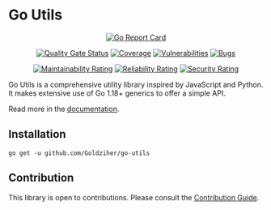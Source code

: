 # Go Utils

<div align="center">

[![Go Report Card](https://goreportcard.com/badge/github.com/Goldziher/go-utils)](https://goreportcard.com/report/github.com/Goldziher/go-utils)

[![Quality Gate Status](https://sonarcloud.io/api/project_badges/measure?project=Goldziher_go-utils&metric=alert_status)](https://sonarcloud.io/summary/new_code?id=Goldziher_go-utils)
[![Coverage](https://sonarcloud.io/api/project_badges/measure?project=Goldziher_go-utils&metric=coverage)](https://sonarcloud.io/summary/new_code?id=Goldziher_go-utils)
[![Vulnerabilities](https://sonarcloud.io/api/project_badges/measure?project=Goldziher_go-utils&metric=vulnerabilities)](https://sonarcloud.io/summary/new_code?id=Goldziher_go-utils)
[![Bugs](https://sonarcloud.io/api/project_badges/measure?project=Goldziher_go-utils&metric=bugs)](https://sonarcloud.io/summary/new_code?id=Goldziher_go-utils)

[![Maintainability Rating](https://sonarcloud.io/api/project_badges/measure?project=Goldziher_go-utils&metric=sqale_rating)](https://sonarcloud.io/summary/new_code?id=Goldziher_go-utils)
[![Reliability Rating](https://sonarcloud.io/api/project_badges/measure?project=Goldziher_go-utils&metric=reliability_rating)](https://sonarcloud.io/summary/new_code?id=Goldziher_go-utils)
[![Security Rating](https://sonarcloud.io/api/project_badges/measure?project=Goldziher_go-utils&metric=security_rating)](https://sonarcloud.io/summary/new_code?id=Goldziher_go-utils)

</div>

Go Utils is a comprehensive utility library inspired by JavaScript and Python. It makes extensive use of Go 1.18+
generics to offer a simple API.

Read more in the [documentation](https://goldziher.github.io/go-utils/).

## Installation

```shell
go get -u github.com/Goldziher/go-utils
```

## Contribution

This library is open to contributions. Please consult the [Contribution Guide](CONTRIBUTING.md).
